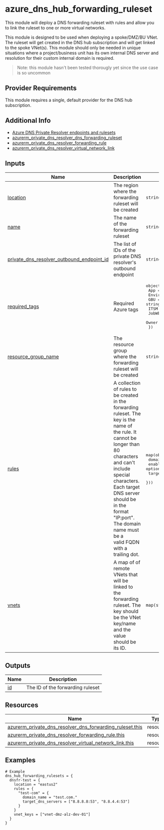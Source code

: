 <!-- BEGIN_TF_DOCS -->
# azure_dns_hub_forwarding_ruleset

This module will deploy a DNS forwarding ruleset with rules and allow you to link the
ruleset to one or more virtual networks.

This module is designed to be used when deploying a spoke/DMZ/BU VNet. The ruleset will
get created in the DNS hub subscription and will get linked to the spoke VNet(s). This
module should only be needed in unique situations where a project/business unit has its
own internal DNS server and resolution for their custom internal domain is required.

> Note: this module hasn't been tested thorougly yet since the use case is so uncommon

## Provider Requirements

This module requires a single, default provider for the DNS hub subscription.

## Additional Info

* [Azure DNS Private Resolver endpoints and rulesets](https://learn.microsoft.com/en-us/azure/dns/private-resolver-endpoints-rulesets)
* [azurerm_private_dns_resolver_dns_forwarding_ruleset](https://registry.terraform.io/providers/hashicorp/azurerm/latest/docs/resources/private_dns_resolver_dns_forwarding_ruleset)
* [azurerm_private_dns_resolver_forwarding_rule](https://registry.terraform.io/providers/hashicorp/azurerm/latest/docs/resources/private_dns_resolver_forwarding_rule)
* [azurerm_private_dns_resolver_virtual_network_link](https://registry.terraform.io/providers/hashicorp/azurerm/latest/docs/resources/private_dns_resolver_virtual_network_link)

## Inputs

| Name | Description | Type | Default | Required |
|------|-------------|------|---------|:--------:|
| <a name="input_location"></a> [location](#input\_location) | The region where the forwarding ruleset will be created | `string` | n/a | yes |
| <a name="input_name"></a> [name](#input\_name) | The name of the forwarding ruleset | `string` | n/a | yes |
| <a name="input_private_dns_resolver_outbound_endpoint_id"></a> [private\_dns\_resolver\_outbound\_endpoint\_id](#input\_private\_dns\_resolver\_outbound\_endpoint\_id) | The list of IDs of the private DNS resolver's outbound endpoint | `string` | n/a | yes |
| <a name="input_required_tags"></a> [required\_tags](#input\_required\_tags) | Required Azure tags | <pre>object({<br>    App         = string<br>    Environment = string<br>    GBU         = string<br>    ITSM        = optional(string, "NETWORK")<br>    JobWbs      = string<br>    Owner       = string<br>  })</pre> | n/a | yes |
| <a name="input_resource_group_name"></a> [resource\_group\_name](#input\_resource\_group\_name) | The resource group where the forwarding ruleset will be created | `string` | `"rg-dns-prod-01"` | no |
| <a name="input_rules"></a> [rules](#input\_rules) | A collection of rules to be created in the forwarding ruleset. The key is the name of<br>the rule. It cannot be longer than 80 characters and can't include special characters.<br>Each target DNS server should be in the format "IP:port". The domain name must be a<br>valid FQDN with a trailing dot. | <pre>map(object({<br>    domain_name        = string<br>    enabled            = optional(bool, true)<br>    target_dns_servers = set(string)<br>  }))</pre> | n/a | yes |
| <a name="input_vnets"></a> [vnets](#input\_vnets) | A map of of remote VNets that will be linked to the forwarding ruleset. The key should<br>be the VNet key/name and the value should be its ID. | `map(string)` | n/a | yes |

## Outputs

| Name | Description |
|------|-------------|
| <a name="output_id"></a> [id](#output\_id) | The ID of the forwarding ruleset |

## Resources

| Name | Type |
|------|------|
| [azurerm_private_dns_resolver_dns_forwarding_ruleset.this](https://registry.terraform.io/providers/hashicorp/azurerm/latest/docs/resources/private_dns_resolver_dns_forwarding_ruleset) | resource |
| [azurerm_private_dns_resolver_forwarding_rule.this](https://registry.terraform.io/providers/hashicorp/azurerm/latest/docs/resources/private_dns_resolver_forwarding_rule) | resource |
| [azurerm_private_dns_resolver_virtual_network_link.this](https://registry.terraform.io/providers/hashicorp/azurerm/latest/docs/resources/private_dns_resolver_virtual_network_link) | resource |

## Examples

```hcl
# Example
dns_hub_forwarding_rulesets = {
  dnsfr-test = {
    location = "eastus2"
    rules = {
      "test-com" = {
        domain_name = "test.com."
        target_dns_servers = ["8.8.8.8:53", "8.8.4.4:53"]
      }
    }
    vnet_keys = ["vnet-dmz-alz-dev-01"]
  }
}
```
<!-- END_TF_DOCS -->